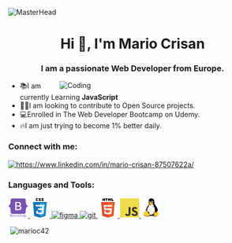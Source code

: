 ![MasterHead](https://external-content.duckduckgo.com/iu/?u=https%3A%2F%2Fi.pinimg.com%2Foriginals%2F9f%2Ff6%2F08%2F9ff6086bda00f7c3a3860018ada700bf.gif&f=1&nofb=1)
<h1 align="center">Hi 👋, I'm Mario Crisan</h1>
<h3 align="center">I am a passionate Web Developer from Europe.</h3>
<img align="right" alt="Coding" width="400" src="https://cdn.dribbble.com/users/2401141/screenshots/5487982/developers-gif-showcase.gif"/>

- 📚I am currently Learning **JavaScript**
- 👷‍♂️I am looking to contribute to Open Source projects.
- 💻Enrolled in The Web Developer Bootcamp on Udemy.
- 🔥I am just trying to become 1% better daily.

<h3 align="left">Connect with me:</h3>
<p align="left">
<a href="https://linkedin.com/in/https://www.linkedin.com/in/mario-crisan-87507622a/" target="blank"><img align="center" src="https://raw.githubusercontent.com/rahuldkjain/github-profile-readme-generator/master/src/images/icons/Social/linked-in-alt.svg" alt="https://www.linkedin.com/in/mario-crisan-87507622a/" height="30" width="40" /></a>
</p>

<h3 align="left">Languages and Tools:</h3>
<p align="left"> <a href="https://getbootstrap.com" target="_blank" rel="noreferrer"> <img src="https://raw.githubusercontent.com/devicons/devicon/master/icons/bootstrap/bootstrap-plain-wordmark.svg" alt="bootstrap" width="40" height="40"/> </a> <a href="https://www.w3schools.com/css/" target="_blank" rel="noreferrer"> <img src="https://raw.githubusercontent.com/devicons/devicon/master/icons/css3/css3-original-wordmark.svg" alt="css3" width="40" height="40"/> </a> <a href="https://www.figma.com/" target="_blank" rel="noreferrer"> <img src="https://www.vectorlogo.zone/logos/figma/figma-icon.svg" alt="figma" width="40" height="40"/> </a> <a href="https://git-scm.com/" target="_blank" rel="noreferrer"> <img src="https://www.vectorlogo.zone/logos/git-scm/git-scm-icon.svg" alt="git" width="40" height="40"/> </a> <a href="https://www.w3.org/html/" target="_blank" rel="noreferrer"> <img src="https://raw.githubusercontent.com/devicons/devicon/master/icons/html5/html5-original-wordmark.svg" alt="html5" width="40" height="40"/> </a> <a href="https://developer.mozilla.org/en-US/docs/Web/JavaScript" target="_blank" rel="noreferrer"> <img src="https://raw.githubusercontent.com/devicons/devicon/master/icons/javascript/javascript-original.svg" alt="javascript" width="40" height="40"/> </a> <a href="https://www.linux.org/" target="_blank" rel="noreferrer"> <img src="https://raw.githubusercontent.com/devicons/devicon/master/icons/linux/linux-original.svg" alt="linux" width="40" height="40"/> </a> </p>

<p>&nbsp;<img align="center" src="https://github-readme-stats.vercel.app/api?username=marioc42&show_icons=true&theme=dracula&title_color=00ffff&text_color=80ffff&bg_color=000000&locale=en" alt="marioc42" /></p>

